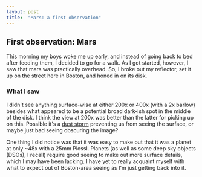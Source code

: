 ```yaml
---
layout: post
title:  "Mars: a first observation"
---
```


## First observation: Mars

This morning my boys woke me up early, and instead of going back to bed after feeding them, I decided to go for a walk. As I got started, however, I saw that mars was practically overhead. So, I broke out my reflector, set it up on the street here in Boston, and honed in on its disk.

### What I saw

I didn't see anything surface-wise at either 200x or 400x (with a 2x barlow) besides what appeared to be a potential broad dark-ish spot in the middle of the disk. I think the view at 200x was better than the latter for picking up on this. Possible it's a [dust storm](https://www.jpl.nasa.gov/news/nasas-insight-waits-out-dust-storm) preventing us from seeing the surface, or maybe just bad seeing obscuring the image?

One thing I did notice was that it was easy to make out that it was a planet at only ~48x with a 25mm Plossl. Planets (as well as some deep sky objects (DSOs), I recall) require good seeing to make out more surface details, which I may have been lacking. I have yet to really acquaint myself with what to expect out of Boston-area seeing as I'm just getting back into it.
